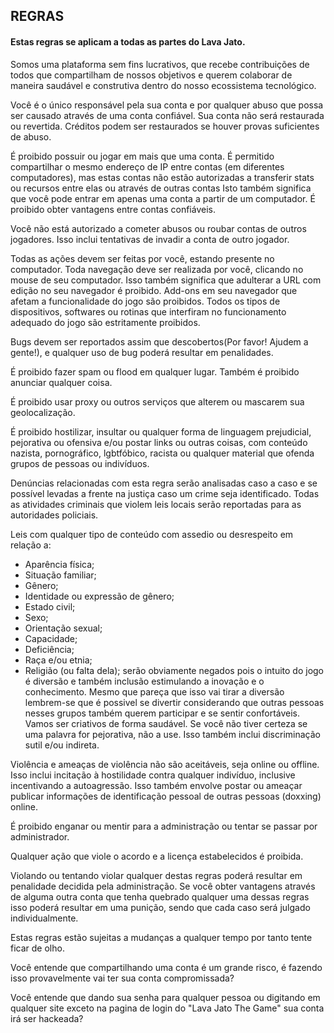 ## REGRAS
#### Estas regras se aplicam a todas as partes do Lava Jato.

Somos uma plataforma sem fins lucrativos, que recebe contribuições de todos que compartilham de nossos objetivos e querem colaborar de maneira saudável e construtiva dentro do nosso ecossistema tecnológico. 

Você é o único responsável pela sua conta e por qualquer abuso que possa ser causado através de uma conta confiável. Sua conta não será restaurada ou revertida. Créditos podem ser restaurados se houver provas suficientes de abuso.

É proibido possuir ou jogar em mais que uma conta. É permitido compartilhar o mesmo endereço de IP entre contas (em diferentes computadores), mas estas contas não estão autorizadas a transferir stats ou recursos entre elas ou através de outras contas Isto também significa que você pode entrar em apenas uma conta a partir de um computador. É proibido obter vantagens entre contas confiáveis.

Você não está autorizado a cometer abusos ou roubar contas de outros jogadores. Isso inclui tentativas de invadir a conta de outro jogador.

Todas as ações devem ser feitas por você, estando presente no computador. Toda navegação deve ser realizada por você, clicando no mouse de seu computador. Isso também significa que adulterar a URL com edição no seu navegador é proibido. Add-ons em seu navegador que afetam a funcionalidade do jogo são proibidos. Todos os tipos de dispositivos, softwares ou rotinas que interfiram no funcionamento adequado do jogo são estritamente proibidos.

Bugs devem ser reportados assim que descobertos(Por favor! Ajudem a gente!), e qualquer uso de bug poderá resultar em penalidades.

É proibido fazer spam ou flood em qualquer lugar. Também é proibido anunciar qualquer coisa.

É proibido usar proxy ou outros serviços que alterem ou mascarem sua geolocalização.

É proibido hostilizar, insultar ou qualquer forma de linguagem prejudicial, pejorativa ou ofensiva e/ou postar links ou outras coisas, com conteúdo nazista, pornográfico, lgbtfóbico, racista ou qualquer material que ofenda grupos de pessoas ou indivíduos.

Denúncias relacionadas com esta regra serão analisadas caso a caso e se possível levadas a frente na justiça caso um crime seja identificado. Todas as atividades criminais que violem leis locais serão reportadas para as autoridades policiais.

Leis com qualquer tipo de conteúdo com assedio ou desrespeito em relação a:
- Aparência física;
- Situação familiar;
- Gênero;
- Identidade ou expressão de gênero;
- Estado civil;
- Sexo;
- Orientação sexual;
- Capacidade;
- Deficiência;
- Raça e/ou etnia;
- Religião (ou falta dela);
serão obviamente negados pois o intuito do jogo é diversão e também inclusão estimulando a inovação e o conhecimento. Mesmo que pareça que isso vai tirar a diversão lembrem-se que é possivel se divertir considerando que outras pessoas nesses grupos também querem participar e se sentir confortáveis. Vamos ser criativos de forma saudável.
Se você não tiver certeza se uma palavra for pejorativa, não a use. Isso também inclui discriminação sutil e/ou indireta.

Violência e ameaças de violência não são aceitáveis, seja online ou offline. Isso inclui incitação à hostilidade contra qualquer indivíduo, inclusive incentivando a autoagressão. Isso também envolve postar ou ameaçar publicar informações de identificação pessoal de outras pessoas (doxxing) online.

É proibido enganar ou mentir para a administração ou tentar se passar por administrador.

Qualquer ação que viole o acordo e a licença estabelecidos é proibida.

Violando ou tentando violar qualquer destas regras poderá resultar em penalidade decidida pela administração. Se você obter vantagens através de alguma outra conta que tenha quebrado qualquer uma dessas regras isso poderá resultar em uma punição, sendo que cada caso será julgado individualmente.

Estas regras estão sujeitas a mudanças a qualquer tempo por tanto tente ficar de olho.

Você entende que compartilhando uma conta é um grande risco, é fazendo isso provavelmente vai ter sua conta compromissada?

Você entende que dando sua senha para qualquer pessoa ou digitando em qualquer site exceto na pagina de login do "Lava Jato The Game" sua conta irá ser hackeada?
